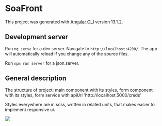 # SoaFront

This project was generated with [Angular CLI](https://github.com/angular/angular-cli) version 13.1.2.

## Development server

Run `ng serve` for a dev server. Navigate to `http://localhost:4200/`. The app will automatically reload if you change any of the source files.

Run `npm run server` for a json.server. 

## General description

The structure of project: main component with its styles, form component with its styles, form service with apiUrl 'http://localhost:5000/creds'

Styles everywhere are in scss, written in related units, that makes easier to implement responsive ui. 


![](assets/hand.svg)